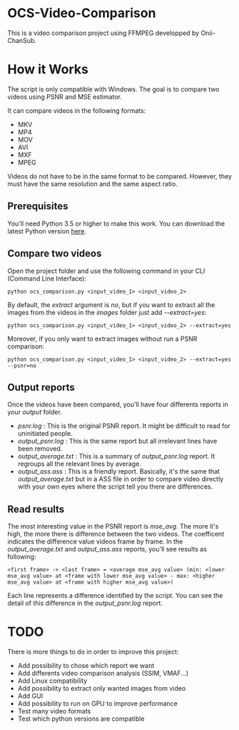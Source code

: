 # OCS-Video-Comparison

This is a video comparison project using FFMPEG developped by Onii-ChanSub.

# How it Works

The script is only compatible with Windows.
The goal is to compare two videos using PSNR and MSE estimator.

It can compare videos in the following formats:
- MKV
- MP4
- MOV
- AVI
- MXF
- MPEG

Videos do not have to be in the same format to be compared. However, they must have the same resolution and the same aspect ratio.

## Prerequisites

You'll need Python 3.5 or higher to make this work.
You can download the latest Python version [here](https://www.python.org/downloads/windows/).

## Compare two videos

Open the project folder and use the following command in your CLI (Command Line Interface):
```CLI
python ocs_comparison.py <input_video_1> <input_video_2>
```

By default, the *extract* argument is *no*, but if you want to extract all the images from the videos in the *images* folder just add *--extract=yes*:
```CLI
python ocs_comparison.py <input_video_1> <input_video_2> --extract=yes
```

Moreover, if you only want to extract images without run a PSNR comparison:
```CLI
python ocs_comparison.py <input_video_1> <input_video_2> --extract=yes --psnr=no
```

## Output reports

Once the videos have been compared, you'll have four differents reports in your *output* folder.
- *psnr.log* : This is the original PSNR report. It might be difficult to read for uninitiated people.
- *output_psnr.log* : This is the same report but all irrelevant lines have been removed.
- *output_average.txt* : This is a summary of *output_psnr.log* report. It regroups all the relevant lines by average.
- *output_ass.ass* : This is a friendly report. Basically, it's the same that *output_average.txt* but in a ASS file in order to compare video directly with your own eyes where the script tell you there are differences.

## Read results

The most interesting value in the PSNR report is *mse_avg*. The more it's high, the more there is difference between the two videos.
The coefficent indicates the difference value videos frame by frame.
In the *output_average.txt* and *output_ass.ass* reports, you'll see results as following:
```
<first frame> -> <last frame> = <average mse_avg value> (min: <lower mse_avg value> at <frame with lower mse_avg value> - max: <higher mse_avg value> at <frame with higher mse_avg value>)
```
Each line represents a difference identified by the script. You can see the detail of this difference in the *output_psnr.log* report.

# TODO

There is more things to do in order to improve this project:
- Add possibility to chose which report we want
- Add differents video comparison analysis (SSIM, VMAF...)
- Add Linux compatibility
- Add possibility to extract only wanted images from video
- Add GUI
- Add possibility to run on GPU to improve performance
- Test many video formats
- Test which python versions are compatible

